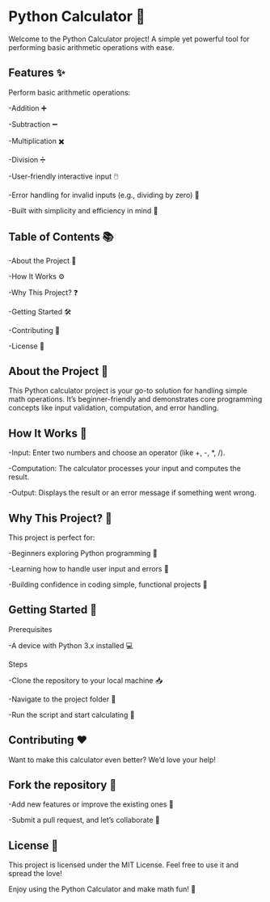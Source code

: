 # Python Calculator 🧮

Welcome to the Python Calculator project! A simple yet powerful tool for performing basic arithmetic operations with ease.

## Features ✨

Perform basic arithmetic operations:

-Addition ➕

-Subtraction ➖

-Multiplication ✖️

-Division ➗

-User-friendly interactive input 🖱️

-Error handling for invalid inputs (e.g., dividing by zero) 🚫

-Built with simplicity and efficiency in mind 🚀

## Table of Contents 📚

-About the Project 📖

-How It Works ⚙️

-Why This Project? ❓

-Getting Started 🛠️

-Contributing 🤝

-License 📜

## About the Project 🌟

This Python calculator project is your go-to solution for handling simple math operations. It’s beginner-friendly and demonstrates core programming concepts like input validation, computation, and error handling.

## How It Works 🧠

-Input: Enter two numbers and choose an operator (like +, -, *, /).

-Computation: The calculator processes your input and computes the result.

-Output: Displays the result or an error message if something went wrong.

## Why This Project? 🤔

This project is perfect for:

-Beginners exploring Python programming 🐍

-Learning how to handle user input and errors 🎯

-Building confidence in coding simple, functional projects 💪

## Getting Started 🚀

Prerequisites

-A device with Python 3.x installed 💻

Steps

-Clone the repository to your local machine 📥

-Navigate to the project folder 📂

-Run the script and start calculating 🎉

## Contributing ❤️

Want to make this calculator even better? We’d love your help!

## Fork the repository 🍴

-Add new features or improve the existing ones 🌟

-Submit a pull request, and let’s collaborate 🤝

## License 📝

This project is licensed under the MIT License. Feel free to use it and spread the love!

Enjoy using the Python Calculator and make math fun! 🎉

